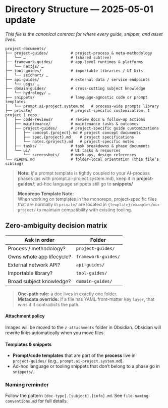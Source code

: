 # Directory Structure — 2025-05-01 update  
_This file is the canonical contract for where every guide, snippet, and asset lives._

```
project-documents/
├── project-guides/          # project-process & meta-methodology
│   └── …                    # (shared subtree)
├── framework-guides/        # app-level runtimes & platforms
│   └── nextjs/ …
├── tool-guides/             # importable libraries / UI kits
│   └── scichart/ …
├── api-guides/              # external data / service endpoints
│   └── usgs/ …
├── domain-guides/           # cross-cutting subject knowledge
│   └── hydrology/ …
├── snippets/                # language-agnostic code or prompt templates
│   └── prompt.ai-project.system.md   # process-wide prompts library
├── private/                 # project-specific customization, 1 project 1 repo.
│   ├── code-reviews/        # review docs & follow-up actions
│   ├── maintenance/         # maintenance tasks & outcomes
│   ├── project-guides/      # project-specific guide customizations
│   │   ├── concept.{project}.md # project concept documents
│   │   ├── spec.{project}.md    # project specifications
│   │   └── notes.{project}.md   # project-specific notes
│   ├── tasks/               # task breakdowns & phase documents
│   └── ui/                  # UI tasks & resources
│       └── screenshots/     # mock-ups, design references
└── README.md                # folder-local orientation (this file’s sibling)
```
> **Note:**
> _If_ a prompt template is tightly coupled to your AI-process phases (as with prompt.ai-project.system.md), keep it in **project-guides/**; ad-hoc language snippets still go to **snippets/**
> 
> **Monorepo Template Note:**  
> When working on templates in the monorepo, project-specific files that are normally in `private/` are located in `{template}/examples/our-project/` to maintain compatibility with existing tooling.

## Zero-ambiguity decision matrix

| Ask in order | Folder |
|--------------|--------|
| Process / methodology? | `project-guides/` |
| Owns whole app lifecycle? | `framework-guides/` |
| External network API? | `api-guides/` |
| Importable library? | `tool-guides/` |
| Broad subject knowledge? | `domain-guides/` |

> **One-path rule:** a doc lives in exactly one folder.  
> **Metadata override:** if a file has YAML front-matter key `layer`, that wins if it contradicts the path.

#### Attachment policy
Images will be moved to the `z-attachments` folder in Obsidian.  Obsidian will rewrite links automatically when you move files.
#### Templates & snippets
* **Prompt/code templates** that are part of the **process** live in  
  `project-guides/` (e.g., `prompt.ai-project.system.md`).  
* Ad-hoc language or tooling snippets that don’t belong to a phase go in `snippets/`.
### Naming reminder
Follow the pattern `[doc-type].[subject].[info].md`. See `file-naming-conventions.md` for full details.


